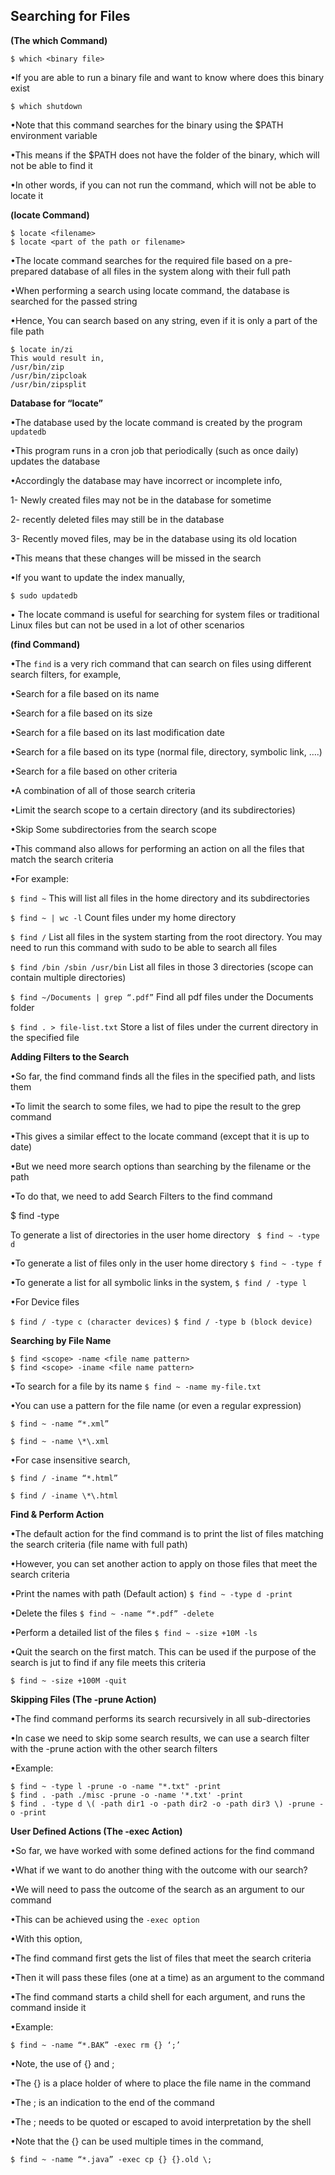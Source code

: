 ## Searching for Files


**(The which Command)**

`$ which <binary file>`

•If you are able to run a binary file and want to know where does this binary exist

`$ which shutdown`

•Note that this command searches for the binary using the $PATH environment variable

•This means if the $PATH does not have the folder of the binary, which will not be able to find it

•In other words, if you can not run the command, which will not be able to locate it


**(locate Command)**

```
$ locate <filename>
$ locate <part of the path or filename>
```

•The locate command searches for the required file based on a pre-prepared database of all files in the system along with their full path

•When performing a search using locate command, the database is searched for the passed string

•Hence, You can search based on any string, even if it is only a part of the file path

```
$ locate in/zi
This would result in,
/usr/bin/zip
/usr/bin/zipcloak
/usr/bin/zipsplit
```

**Database for “locate”**

•The database used by the locate command is created by the program `updatedb`

•This program runs in a cron job that periodically (such as once daily) updates the database

•Accordingly the database may have incorrect or incomplete info,

1- Newly created files may not be in the database for sometime

2- recently deleted files may still be in the database

3- Recently moved files, may be in the database using its old location

•This means that these changes will be missed in the search

•If you want to update the index manually,

`$ sudo updatedb`

• The locate command is useful for searching for system files or traditional Linux files but can not be used in a lot of other scenarios


**(find Command)**

•The `find` is a very rich command that can search on files using different search filters, for example,

•Search for a file based on its name

•Search for a file based on its size

•Search for a file based on its last modification date

•Search for a file based on its type (normal file, directory, symbolic link, ….)

•Search for a file based on other criteria

•A combination of all of those search criteria

•Limit the search scope to a certain directory (and its subdirectories)

•Skip Some subdirectories from the search scope

•This command also allows for performing an action on all the files that match the search criteria

•For example:

`$ find ~`  This will list all files in the home directory and its subdirectories

`$ find ~ | wc -l` Count files under my home directory

`$ find /` List all files in the system starting from the root directory. You may need to run this command with sudo to be able to search all files

`$ find /bin /sbin /usr/bin` List all files in those 3 directories (scope can contain multiple directories)

`$ find ~/Documents | grep “.pdf”` Find all pdf files under the Documents folder

`$ find . > file-list.txt` Store a list of files under the current directory in the specified file


**Adding Filters to the Search**

•So far, the find command finds all the files in the specified path, and lists them

•To limit the search to some files, we had to pipe the result to the grep command

•This gives a similar effect to the locate command (except that it is up to date)

•But we need more search options than searching by the filename or the path

•To do that, we need to add Search Filters to the find command

$ find <scope> -type <type> 

To generate a list of directories in the user home directory ` $ find ~ -type d`

•To generate a list of files only in the user home directory  `$ find ~ -type f`

•To generate a list for all symbolic links in the system,   `$ find / -type l`

•For Device files

`$ find / -type c (character devices)`
`$ find / -type b (block device)`

**Searching by File Name**

```
$ find <scope> -name <file name pattern>
$ find <scope> -iname <file name pattern>
```
•To search for a file by its name `$ find ~ -name my-file.txt`


•You can use a pattern for the file name (or even a regular expression)

`$ find ~ -name “*.xml”`

`$ find ~ -name \*\.xml`

•For case insensitive search,

`$ find / -iname “*.html”`

`$ find / -iname \*\.html`


**Find & Perform Action**

•The default action for the find command is to print the list of files matching the search criteria (file name with full path)

•However, you can set another action to apply on those files that meet the search criteria

•Print the names with path (Default action) `$ find ~ -type d -print`

•Delete the files `$ find ~ -name “*.pdf” -delete`

•Perform a detailed list of the files `$ find ~ -size +10M -ls`

•Quit the search on the first match. This can be used if the purpose of the search is jut to find if any file meets this criteria

`$ find ~ -size +100M -quit`


**Skipping Files (The -prune Action)**

•The find command performs its search recursively in all sub-directories

•In case we need to skip some search results, we can use a search filter with the -prune action with the other search filters

•Example:

```
$ find ~ -type l -prune -o -name "*.txt" -print
$ find . -path ./misc -prune -o -name '*.txt' -print
$ find . -type d \( -path dir1 -o -path dir2 -o -path dir3 \) -prune -o -print
```

**User Defined Actions (The -exec Action)**

•So far, we have worked with some defined actions for the find command

•What if we want to do another thing with the outcome with our search?

•We will need to pass the outcome of the search as an argument to our command

•This can be achieved using the `-exec option`

•With this option,

•The find command first gets the list of files that meet the search criteria

•Then it will pass these files (one at a time) as an argument to the command

•The find command starts a child shell for each argument, and runs the command inside it

•Example:

`$ find ~ -name “*.BAK” -exec rm {} ‘;’`

•Note, the use of {} and ;

•The {} is a place holder of where to place the file name in the command

•The ; is an indication to the end of the command

•The ; needs to be quoted or escaped to avoid interpretation by the shell

•Note that the {} can be used multiple times in the command,

`$ find ~ -name “*.java” -exec cp {} {}.old \;`
































